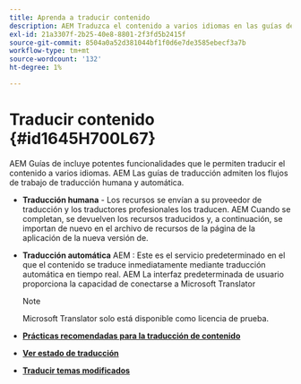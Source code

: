 ```yaml
---
title: Aprenda a traducir contenido
description: AEM Traduzca el contenido a varios idiomas en las guías de la. Obtenga información acerca de los flujos de trabajo de traducción humana y automática.
exl-id: 21a3307f-2b25-40e8-8801-2f3fd5b2415f
source-git-commit: 8504a0a52d381044bf1f0d6e7de3585ebecf3a7b
workflow-type: tm+mt
source-wordcount: '132'
ht-degree: 1%

---
```


# Traducir contenido {#id1645H700L67}

AEM Guías de incluye potentes funcionalidades que le permiten traducir el contenido a varios idiomas. AEM Las guías de traducción admiten los flujos de trabajo de traducción humana y automática.

- **Traducción humana** - Los recursos se envían a su proveedor de traducción y los traductores profesionales los traducen. AEM Cuando se completan, se devuelven los recursos traducidos y, a continuación, se importan de nuevo en el archivo de recursos de la página de la aplicación de la nueva versión de.

- **Traducción automática** AEM : Este es el servicio predeterminado en el que el contenido se traduce inmediatamente mediante traducción automática en tiempo real. AEM La interfaz predeterminada de usuario proporciona la capacidad de conectarse a Microsoft Translator

  >[!NOTE]
  >
  > Microsoft Translator solo está disponible como licencia de prueba.


- **[Prácticas recomendadas para la traducción de contenido](translation-first-time.md)**

- **[Ver estado de traducción](translation-view-trans-state-6234.md)**

- **[Traducir temas modificados](translation-modified-topics-6234.md)**

